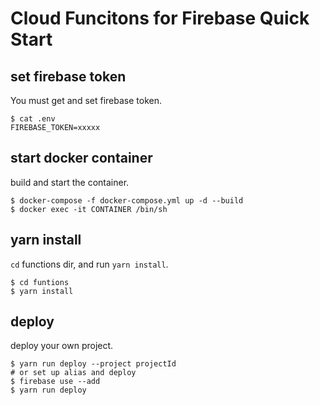 # Cloud Funcitons for Firebase Quick Start

## set firebase token

You must get and set firebase token.

```shell
$ cat .env
FIREBASE_TOKEN=xxxxx
```

## start docker container

build and start the container.

```shell
$ docker-compose -f docker-compose.yml up -d --build
$ docker exec -it CONTAINER /bin/sh
```

## yarn install

`cd` functions dir, and run `yarn install`.

```shell
$ cd funtions
$ yarn install
```

## deploy

deploy your own project.

```shell
$ yarn run deploy --project projectId
# or set up alias and deploy
$ firebase use --add
$ yarn run deploy
```
